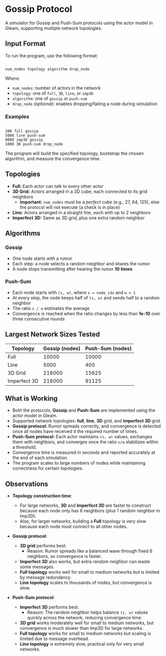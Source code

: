 # Gossip Protocol

A simulator for Gossip and Push-Sum protocols using the actor model in Gleam, supporting multiple network topologies.

## Input Format

To run the program, use the following format:

```

num_nodes topology algorithm drop_node

```

Where:

- `num_nodes`: number of actors in the network
- `topology`: one of `full`, `3D`, `line`, or `imp3D`
- `algorithm`: one of `gossip` or `push-sum`
- `drop_node` _(optional)_: enables dropping/failing a node during simulation

### Examples

```

100 full gossip
5000 line push-sum
8000 imp3D gossip
1000 3D push-sum drop_node

```

The program will build the specified topology, bootstrap the chosen algorithm, and measure the convergence time.

## Topologies

- **Full:** Each actor can talk to every other actor
- **3D Grid:** Actors arranged in a 3D cube, each connected to its grid neighbors
  - **Important:** `num_nodes` must be a _perfect cube_ (e.g., 27, 64, 125), else the protocol will not execute (a check is in place)
- **Line:** Actors arranged in a straight line, each with up to 2 neighbors
- **Imperfect 3D:** Same as 3D grid, plus one extra random neighbor

## Algorithms

### Gossip

- One node starts with a rumor
- Each step: a node selects a random neighbor and shares the rumor
- A node stops transmitting after hearing the rumor **10 times**

### Push-Sum

- Each node starts with `(s, w)`, where `s = node_idx` and `w = 1`
- At every step, the node keeps half of `(s, w)` and sends half to a random neighbor
- The ratio `s / w` estimates the average
- Convergence is reached when the ratio changes by less than **1e-10** over three consecutive rounds

## Largest Network Sizes Tested

| Topology     | Gossip (nodes) | Push-Sum (nodes) |
| ------------ | -------------- | ---------------- |
| Full         | 10000          | 10000            |
| Line         | 5000           | 400              |
| 3D Grid      | 216000         | 15625            |
| Imperfect 3D | 216000         | 91125            |

## What is Working

- Both the protocols, **Gossip** and **Push-Sum** are implemented using the actor model in Gleam.
- Supported network topologies: **full**, **line**, **3D** grid, and **imperfect 3D** grid.
- **Gossip protocol**: Rumor spreads correctly, and convergence is detected once all nodes have received it the required number of times.
- **Push-Sum protocol**: Each actor maintains `(s, w)` values, exchanges them with neighbors, and converges once the ratio `s/w` stabilizes within a threshold.
- Convergence time is measured in seconds and reported accurately at the end of each simulation.
- The program scales to large numbers of nodes while maintaining correctness for certain topologies.

## Observations

- **Topology construction time**:

  - For large networks, **3D** and **Imperfect 3D** are faster to construct because each node only has 6 neighbors (plus 1 random neighbor in Imp3D).
  - Also, for larger networks, building a **Full** topology is very slow because each node must connect to all other nodes.

- **Gossip protocol**:

  - **3D grid** performs best.
    - Reason: Rumor spreads like a balanced wave through fixed 6 neighbors, so convergence is faster.
  - **Imperfect 3D** also works, but extra random neighbor can waste some messages.
  - **Full topology** works well for small to medium networks but is limited by message redundancy.
  - **Line topology** scales to thousands of nodes, but convergence is slow.

- **Push-Sum protocol**:

  - **Imperfect 3D** performs best.
    - Reason: The random neighbor helps balance `(s, w)` values quickly across the network, reducing convergence time.
  - **3D grid** works moderately well for small to medium networks, but convergence is much slower than Imp3D for large networks.
  - **Full topology** works for small to medium networks but scaling is limited due to message overhead.
  - **Line topology** is extremely slow, practical only for very small networks.

